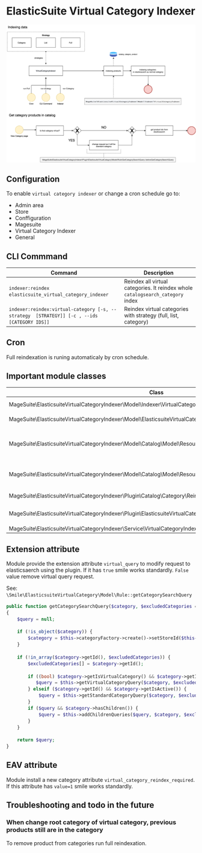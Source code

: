 
# ElasticSuite Virtual Category Indexer

![](Docs/MageSuite__ElasticsuiteVirtualCategoryIndexer.png)

## Configuration

To enable `virtual category indexer` or change a cron schedule go to:
- Admin area
- Store
- Conffiguration
- Magesuite
- Virtual Category Indexer
- General

## CLI Commmand

| Command                                                                                                  | Description                                                                      |
|----------------------------------------------------------------------------------------------------------|----------------------------------------------------------------------------------|
| `indexer:reindex elasticsuite_virtual_category_indexer`                                        | Reindex all virtual categories. It reindex whole  `catalogsearch_category` index |
| `indexer:reindex:virtual-category [-s, --strategy  [STRATEGY]] [-c , --ids [CATEGORY IDS]]` | Reindex virtual categories with strategy (full, list, category)                    |

## Cron

Full reindexation is runing automaticaly by cron schedule.

## Important module classes

| Class                                                                                                             | Responsibility                                                                                                                                                                                                    |
|-------------------------------------------------------------------------------------------------------------------|-------------------------------------------------------------------------------------------------------------------------------------------------------------------------------------------------------------------|
| MageSuite\ElasticsuiteVirtualCategoryIndexer\Model\Indexer\VirtualCategoryIndexer                                 | Insert product ids into the table `catalog_category_product` and refresh catalog and elasticsuite indexes                                                                                                         |
| MageSuite\ElasticsuiteVirtualCategoryIndexer\Model\ElasticsuiteVirtualCategory\Model\Preview                      | Allow to get raw data from from response from elasticsearch using `getRawData()` method                                                                                                                           |
| MageSuite\ElasticsuiteVirtualCategoryIndexer\Model\Catalog\Model\ResourceModel\CategoryProduct                    | Extension Class for `Magento\Catalog\Model\ResourceModel\CategoryProduct`. Allow to insert _product_ ids for a virtual category into the table `catalog_category_product` and get theirs ids for other operations |
| MageSuite\ElasticsuiteVirtualCategoryIndexer\Model\Catalog\Model\ResourceModel\Category\Collection                | Extension Class for `Magento\Catalog\Model\ResourceModel\Category\Collection` provide the method `getVirtualCategoryIds()` to get all virtual category ids.                                                       |
| MageSuite\ElasticsuiteVirtualCategoryIndexer\Plugin\Catalog\Category\ReindexOnChange                              | Plugin which is call before runing the reindex method on category model and causes run `virtual category indexer`                                                                                                 |
| MageSuite\ElasticsuiteVirtualCategoryIndexer\Plugin\ElasticsuiteVirtualCategory\Model\Rule\GetCategorySearchQuery | Plugin which change value of `is_virtual_category` attribute to `null` . It force sendingstandard category request to elasticsearch instead of depends of the attribute value.                                    |
| MageSuite\ElasticsuiteVirtualCategoryIndexer\Service\VirtualCategoryIndexer                                       | Service which provide strategy logic for CLI Command                                                                                                                                                              |


## Extension attribute

Module provide the extension attribute `virtual_query` to modify request to elasticsaerch using the plugin.
If it has `true` smile works standardly. `False` value remove virtual query request.

See: `\Smile\ElasticsuiteVirtualCategory\Model\Rule::getCategorySearchQuery`

```php
public function getCategorySearchQuery($category, $excludedCategories = []): ?QueryInterface
{
    $query = null;

    if (!is_object($category)) {
        $category = $this->categoryFactory->create()->setStoreId($this->getStoreId())->load($category);
    }

    if (!in_array($category->getId(), $excludedCategories)) {
        $excludedCategories[] = $category->getId();

        if ((bool) $category->getIsVirtualCategory() && $category->getIsActive()) {
           $query = $this->getVirtualCategoryQuery($category, $excludedCategories, $category->getData('virtual_category_root'));
        } elseif ($category->getId() && $category->getIsActive()) {
            $query = $this->getStandardCategoryQuery($category, $excludedCategories);
        }
        if ($query && $category->hasChildren()) {
            $query = $this->addChildrenQueries($query, $category, $excludedCategories);
        }
    }

    return $query;
}
```


## EAV attribute

Module install a new category attribute `virtual_category_reindex_required`. If this attribute has `value=1` smile works standardly.

## Troubleshooting and todo in the future

### When change root category of virtual category, previous products still are in the category
To remove product from categories run full reindexation. 
